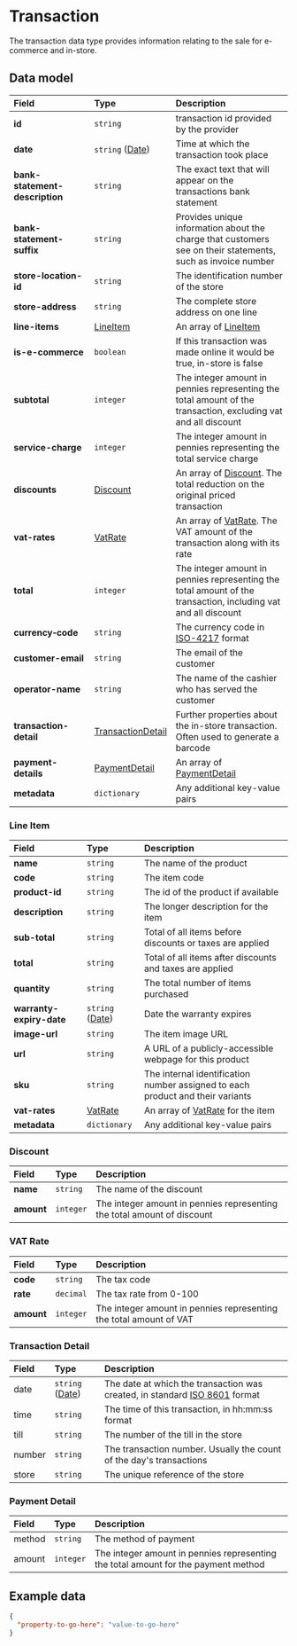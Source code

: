 # Transaction

<p class="description">The transaction data type provides information relating to the sale for e-commerce and in-store.</p>

## Data model

| Field | Type | Description |
| :- | :- | :- |
| **id** | `string` | transaction id provided by the provider |
| **date** | `string` ([Date](/data-model/shared/date/)) | Time at which the transaction took place |
| **bank-statement-description** | `string` | The exact text that will appear on the transactions bank statement |
| **bank-statement-suffix** | `string` | Provides unique information about the charge that customers see on their statements, such as invoice number |
| **store-location-id** | `string` | The identification number of the store |
| **store-address** | `string` | The complete store address on one line |
| **line-items** |[LineItem](#line-item) | An array of [LineItem](#line-item) |
| **is-e-commerce** | `boolean` | If this transaction was made online it would be true, in-store is false |
| **subtotal** | `integer` | The integer amount in pennies representing the total amount of the transaction, excluding vat and all discount |
| **service-charge** | `integer` | The integer amount in pennies representing the total service charge |
| **discounts** | [Discount](#discount) | An array of  [Discount](#discount). The total reduction on the original priced transaction |
| **vat-rates** | [VatRate](#vat-rate) | An array of [VatRate](#vat-rate). The VAT amount of the transaction along with its rate |
| **total** | `integer` | The integer amount in pennies representing the total amount of the transaction, including vat and all discount |
| **currency&#8209;code** | `string` | The currency code in [ISO-4217](#https://www.iso.org/iso-4217-currency-codes.html) format | 
| **customer-email** | `string` | The email of the customer |
| **operator-name** | `string` | The name of the cashier who has served the customer |
| **transaction-detail** | [TransactionDetail](#transaction-detail) | Further properties about the in-store transaction. Often used to generate a barcode |
| **payment-details** | [PaymentDetail](#payment-detail) | An array of [PaymentDetail](#payment-detail) |
| **metadata** | `dictionary` | Any additional key-value pairs |

### Line Item

| Field | Type | Description |
| :- | :- | :- |
| **name** | `string` | The name of the product |
| **code** | `string` | The item code |
| **product-id** | `string` | The id of the product if available |
| **description** | `string` | The longer description for the item |
| **sub-total** | `string` | Total of all items before discounts or taxes are applied |
| **total** | `string` | Total of all items after discounts and taxes are applied |
| **quantity** | `string` | The total number of items purchased |
| **warranty-expiry-date** | `string` ([Date](/data-model/shared/date/)) | Date the warranty expires |
| **image-url** | `string` | The item image URL |
| **url** | `string` | A URL of a publicly-accessible webpage for this product |
| **sku** | `string` | The internal identification number assigned to each product and their variants |
| **vat-rates** | [VatRate](#vat-rate) | An array of [VatRate](#vat-rate) for the item |
| **metadata** | `dictionary` | Any additional key-value pairs |

### Discount

| Field | Type | Description |
| :- | :- | :- |
| **name** | `string` | The name of the discount |
| **amount** | `integer` | The integer amount in pennies representing the total amount of discount |

### VAT Rate

| Field | Type | Description |
| :- | :- | :- |
| **code** | `string` | The tax code |
| **rate** | `decimal` | The tax rate from 0-100 |
| **amount** | `integer` | The integer amount in pennies representing the total amount of VAT |

### Transaction Detail

| Field | Type | Description |
| :- | :- | :- |
| date | `string` ([Date](/data-model/shared/date/)) | The date at which the transaction was created, in standard [ISO 8601](#https://www.iso.org/iso-8601-date-and-time-format.html) format |
| time | `string` | The time of this transaction, in hh:mm:ss format |
| till | `string` | The number of the till in the store |
| number | `string` | The transaction number. Usually the count of the day's transactions |
| store | `string` | The unique reference of the store |

### Payment Detail

| Field | Type | Description |
| :- | :- | :- |
| method | `string` | The method of payment |
| amount | `integer` | The integer amount in pennies representing the total amount for the payment method |

## Example data

```json
{
  "property-to-go-here": "value-to-go-here"
}
```